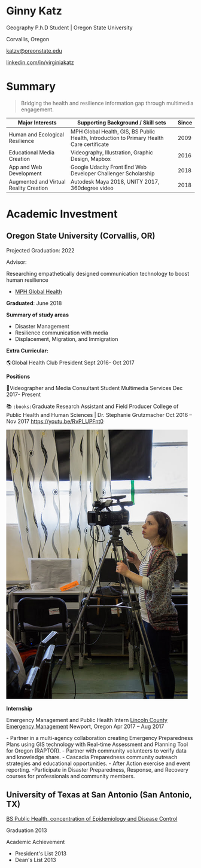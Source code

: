 # Ginny Katz

Geography P.h.D Student | Oregon State University 

Corvallis, Oregon



katzv@oreonstate.edu

[linkedin.com/in/virginiakatz](https://www.linkedin.com/in/virginiakatz)

# Summary

>Bridging the health and resilience information gap through multimedia engagement.



| Major Interests                        | Supporting Background / Skill sets                           | Since |
| -------------------------------------- | ------------------------------------------------------------ | ----- |
| Human and Ecological Resilience        | MPH Global Health, GIS, BS Public Health, Introduction to Primary Health Care certificate | 2009  |
| Educational Media Creation             | Videography, Illustration, Graphic Design, Mapbox            | 2016  |
| App and Web Development                | Google Udacity Front End Web Developer Challenger Scholarship | 2018  |
| Augmented and Virtual Reality Creation | Autodesk Maya 2018, UNITY 2017, 360degree video              | 2018  |



# Academic Investment 

## Oregon State University (Corvallis, OR)

[PhD in Geography]: http://ceoas.oregonstate.edu/academics/geography/

Projected Graduation: 2022

Advisor:

[Dr. Bo Zhao]: http://ceoas.oregonstate.edu/profile/zhao/

 Researching empathetically designed communication technology to boost human resilience 









* [MPH Global Health](https://health.oregonstate.edu/degrees/graduate/public-health/global-health)

**Graduated**: June 2018

**Summary of study areas**

- Disaster Management 
- Resilience communication with media
- Displacement, Migration, and Immigration 

**Extra Curricular:** 

:earth_americas:Global Health Club President 
Sept 2016- Oct 2017

**Positions** 

:movie_camera:Videographer and Media Consultant
Student Multimedia Services 
Dec 2017- Present

📚 `:books:`Graduate Research Assistant and Field Producer 
College of Public Health and Human Sciences | Dr. Stephanie Grutzmacher
Oct 2016 – Nov 2017 
https://youtu.be/RvPl_UPFnt0

![Virginia filming in Ethiopia](img/eth_vid.jpg)

**Internship**

Emergency Management and Public Health Intern
[Lincoln County Emergency Management](http://www.co.lincoln.or.us/emergencymanagement)  Newport, Oregon
Apr 2017 – Aug 2017

\- Partner in a multi-agency collaboration creating Emergency Preparedness Plans using GIS technology with Real-time Assessment and Planning Tool for Oregon (RAPTOR). 
\- Partner with community volunteers to verify data and knowledge share. 
\- Cascadia Preparedness community outreach strategies and educational opportunities. 
\- After Action exercise and event reporting.
-Participate in Disaster Preparedness, Response, and Recovery courses for professionals and community members.  

## University of Texas at San Antonio (San Antonio, TX)

[BS Public Health, concentration of Epidemiology and Disease Control](http://catalog.utsa.edu/undergraduate/liberalfinearts/sociology/#publichealth_edc_conc)

Graduation 2013

Academic Achievement 

- President's List 2013
- Dean's List 2013

